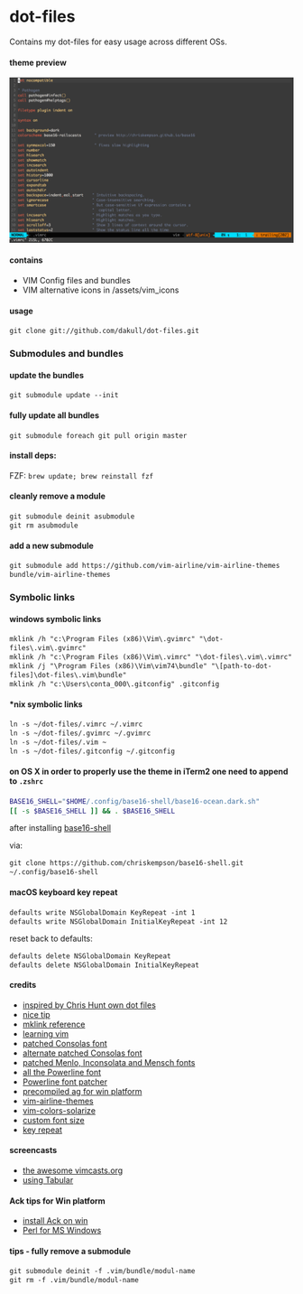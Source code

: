 # dot-files

Contains my dot-files for easy usage across different OSs.

#### theme preview

![Theme Preview](assets/preview.png?raw=true)

#### contains

- VIM Config files and bundles
- VIM alternative icons in /assets/vim_icons

#### usage

    git clone git://github.com/dakull/dot-files.git

### Submodules and bundles

#### update the bundles

    git submodule update --init

#### fully update all bundles

    git submodule foreach git pull origin master

#### install deps:

FZF: `brew update; brew reinstall fzf`

#### cleanly remove a module

    git submodule deinit asubmodule
    git rm asubmodule

#### add a new submodule

    git submodule add https://github.com/vim-airline/vim-airline-themes bundle/vim-airline-themes

### Symbolic links

#### windows symbolic links

    mklink /h "c:\Program Files (x86)\Vim\.gvimrc" "\dot-files\.vim\.gvimrc"
    mklink /h "c:\Program Files (x86)\Vim\.vimrc" "\dot-files\.vim\.vimrc"
    mklink /j "\Program Files (x86)\Vim\vim74\bundle" "\[path-to-dot-files]\dot-files\.vim\bundle"
    mklink /h "c:\Users\conta_000\.gitconfig" .gitconfig

#### *nix symbolic links

    ln -s ~/dot-files/.vimrc ~/.vimrc
    ln -s ~/dot-files/.gvimrc ~/.gvimrc
    ln -s ~/dot-files/.vim ~
    ln -s ~/dot-files/.gitconfig ~/.gitconfig

#### on OS X in order to properly use the theme in iTerm2 one need to append to `.zshrc`

```sh
BASE16_SHELL="$HOME/.config/base16-shell/base16-ocean.dark.sh"
[[ -s $BASE16_SHELL ]] && . $BASE16_SHELL
```

after installing [base16-shell](https://github.com/chriskempson/base16-shell)

via:

```
git clone https://github.com/chriskempson/base16-shell.git ~/.config/base16-shell
```

#### macOS keyboard key repeat

```
defaults write NSGlobalDomain KeyRepeat -int 1
defaults write NSGlobalDomain InitialKeyRepeat -int 12
```

reset back to defaults:

```
defaults delete NSGlobalDomain KeyRepeat
defaults delete NSGlobalDomain InitialKeyRepeat
```

#### credits

- [inspired by Chris Hunt own dot files](https://github.com/chrishunt/dot-files#installation)
- [nice tip](http://pagesofinterest.net/blog/2013/05/switching-to-vim-1-start-at-the-beginning/)
- [mklink reference](http://technet.microsoft.com/en-us/library/cc753194%28v=ws.10%29.aspx)
- [learning vim](https://gist.github.com/dakull/5554601)
- [patched Consolas font](https://github.com/eugeneching/consolas-powerline-vim)
- [alternate patched Consolas font](https://github.com/nicolalamacchia/powerline-consolas)
- [patched Menlo, Inconsolata and Mensch fonts](https://gist.github.com/qrush/1595572)
- [all the Powerline font](https://github.com/Lokaltog/powerline-fonts)
- [Powerline font patcher](https://github.com/fatih/subvim/tree/master/vim/base/vim-powerline/fontpatcher)
- [precompiled ag for win platform](http://jaxbot.me/articles/ag_the_silver_searcher_for_windows_6_8_2013)
- [vim-airline-themes](https://github.com/vim-airline/vim-airline-themes)
- [vim-colors-solarize](https://github.com/altercation/vim-colors-solarize)
- [custom font size](http://apple.stackexchange.com/questions/198518/how-to-make-font-size-equal-to-15-in-terminal-on-yosemite)
- [key repeat](https://coderwall.com/p/jzuuzg/osx-set-fast-keyboard-repeat-rate)

#### screencasts

- [the awesome vimcasts.org](http://vimcasts.org)
- [using Tabular](http://vimcasts.org/episodes/aligning-text-with-tabular-vim/)

#### Ack tips for Win platform

- [install Ack on win](http://stackoverflow.com/questions/1023710/how-can-i-install-and-use-ack-library-on-windows)
- [Perl for MS Windows](http://strawberryperl.com)

#### tips - fully remove a submodule

    git submodule deinit -f .vim/bundle/modul-name
    git rm -f .vim/bundle/modul-name

